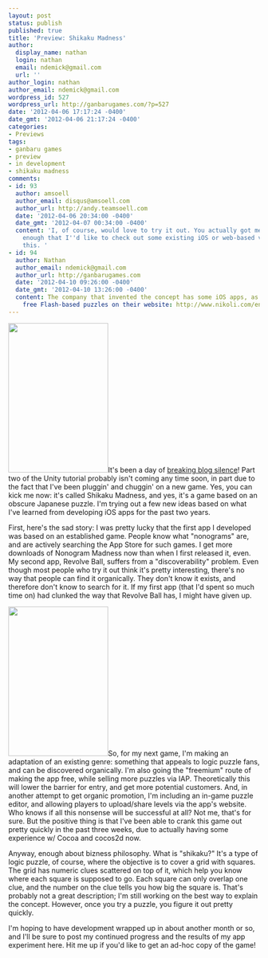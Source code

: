 ```yaml
---
layout: post
status: publish
published: true
title: 'Preview: Shikaku Madness'
author:
  display_name: nathan
  login: nathan
  email: ndemick@gmail.com
  url: ''
author_login: nathan
author_email: ndemick@gmail.com
wordpress_id: 527
wordpress_url: http://ganbarugames.com/?p=527
date: '2012-04-06 17:17:24 -0400'
date_gmt: '2012-04-06 21:17:24 -0400'
categories:
- Previews
tags:
- ganbaru games
- preview
- in development
- shikaku madness
comments:
- id: 93
  author: amsoell
  author_email: disqus@amsoell.com
  author_url: http://andy.teamsoell.com
  date: '2012-04-06 20:34:00 -0400'
  date_gmt: '2012-04-07 00:34:00 -0400'
  content: 'I, of course, would love to try it out. You actually got me interested
    enough that I''d like to check out some existing iOS or web-based versions of
    this. '
- id: 94
  author: Nathan
  author_email: ndemick@gmail.com
  author_url: http://ganbarugames.com
  date: '2012-04-10 09:26:00 -0400'
  date_gmt: '2012-04-10 13:26:00 -0400'
  content: The company that invented the concept has some iOS apps, as well as some
    free Flash-based puzzles on their website: http://www.nikoli.com/en/puzzles/shikaku/
---
```

<p><a href="http://ganbarugames.com/wp-content/uploads/2012/04/shikaku-madness-title.png"><img src="http://ganbarugames.com/wp-content/uploads/2012/04/shikaku-madness-title-200x300.png" alt="" title="shikaku-madness-title" width="200" height="300" class="alignright size-medium wp-image-529" /></a>It's been a day of <a href="http://nathandemick.com/2012/04/get-sassy/">breaking blog silence</a>! Part two of the Unity tutorial probably isn't coming any time soon, in part due to the fact that I've been pluggin' and chuggin' on a new game. Yes, you can kick me now: it's called Shikaku Madness, and yes, it's a game based on an obscure Japanese puzzle. I'm trying out a few new ideas based on what I've learned from developing iOS apps for the past two years.</p>
<p>First, here's the sad story: I was pretty lucky that the first app I developed was based on an established game. People know what "nonograms" are, and are actively searching the App Store for such games. I get more downloads of Nonogram Madness now than when I first released it, even. My second app, Revolve Ball, suffers from a "discoverability" problem. Even though most people who try it out think it's pretty interesting, there's no way that people can find it organically. They don't know it exists, and therefore don't know to search for it. If my first app (that I'd spent so much time on) had clunked the way that Revolve Ball has, I might have given up. </p>
<p><a href="http://ganbarugames.com/wp-content/uploads/2012/04/shikaku-madness-puzzle.png"><img src="http://ganbarugames.com/wp-content/uploads/2012/04/shikaku-madness-puzzle-200x300.png" alt="" title="shikaku-madness-puzzle" width="200" height="300" class="alignleft size-medium wp-image-528" /></a>So, for my next game, I'm making an adaptation of an existing genre: something that appeals to logic puzzle fans, and can be discovered organically. I'm also going the "freemium" route of making the app free, while selling more puzzles via IAP. Theoretically this will lower the barrier for entry, and get more potential customers. And, in another attempt to get organic promotion, I'm including an in-game puzzle editor, and allowing players to upload/share levels via the app's website. Who knows if all this nonsense will be successful at all? Not me, that's for sure. But the positive thing is that I've been able to crank this game out pretty quickly in the past three weeks, due to actually having some experience w/ Cocoa and cocos2d now.</p>
<p>Anyway, enough about bizness philosophy. What is "shikaku?" It's a type of logic puzzle, of course, where the objective is to cover a grid with squares. The grid has numeric clues scattered on top of it, which help you know where each square is supposed to go. Each square can only overlap one clue, and the number on the clue tells you how big the square is. That's probably not a great description; I'm still working on the best way to explain the concept. However, once you try a puzzle, you figure it out pretty quickly.</p>
<p>I'm hoping to have development wrapped up in about another month or so, and I'll be sure to post my continued progress and the results of my app experiment here. Hit me up if you'd like to get an ad-hoc copy of the game!</p>
